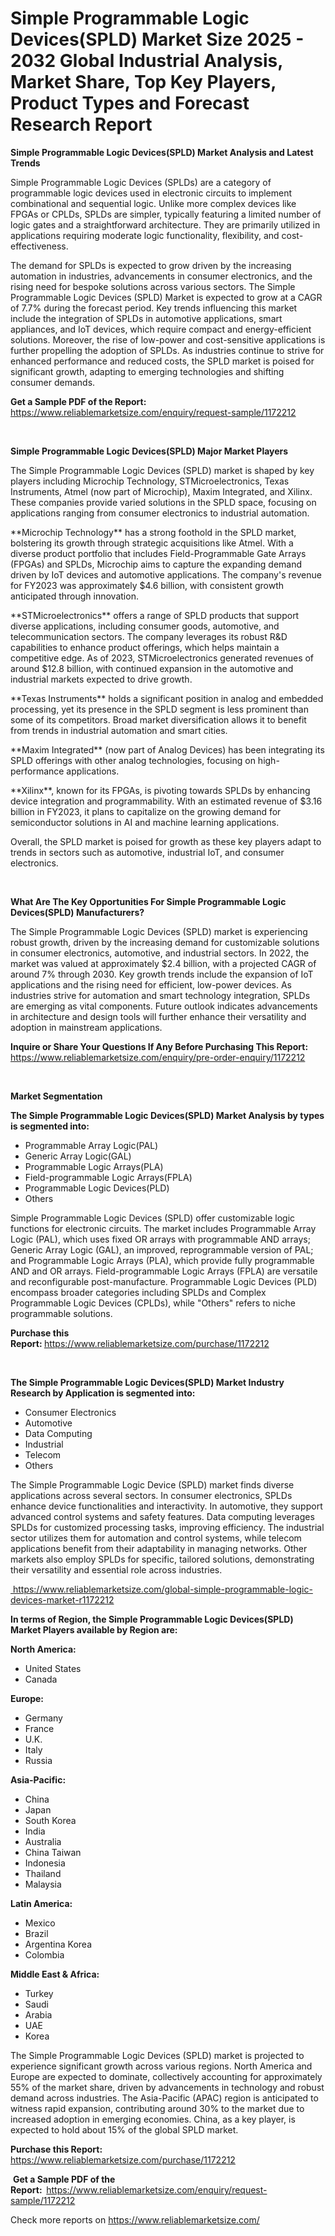 <p><h1>Simple Programmable Logic Devices(SPLD) Market Size 2025 - 2032 Global Industrial Analysis, Market Share, Top Key Players, Product Types and Forecast Research Report</h1></p><p><strong>Simple Programmable Logic Devices(SPLD) Market Analysis and Latest Trends</strong></p>
<p><p>Simple Programmable Logic Devices (SPLDs) are a category of programmable logic devices used in electronic circuits to implement combinational and sequential logic. Unlike more complex devices like FPGAs or CPLDs, SPLDs are simpler, typically featuring a limited number of logic gates and a straightforward architecture. They are primarily utilized in applications requiring moderate logic functionality, flexibility, and cost-effectiveness.</p><p>The demand for SPLDs is expected to grow driven by the increasing automation in industries, advancements in consumer electronics, and the rising need for bespoke solutions across various sectors. The Simple Programmable Logic Devices (SPLD) Market is expected to grow at a CAGR of 7.7% during the forecast period. Key trends influencing this market include the integration of SPLDs in automotive applications, smart appliances, and IoT devices, which require compact and energy-efficient solutions. Moreover, the rise of low-power and cost-sensitive applications is further propelling the adoption of SPLDs. As industries continue to strive for enhanced performance and reduced costs, the SPLD market is poised for significant growth, adapting to emerging technologies and shifting consumer demands.</p></p>
<p><strong>Get a Sample PDF of the Report:&nbsp;</strong> <a href="https://www.reliablemarketsize.com/enquiry/request-sample/1172212?utm_campaign=2276&utm_medium=2&utm_source=Github&utm_content=ia&utm_term=13022025&utm_id=simple-programmable-logic-devicesspld">https://www.reliablemarketsize.com/enquiry/request-sample/1172212</a></p>
<p>&nbsp;</p>
<p><strong>Simple Programmable Logic Devices(SPLD) Major Market Players</strong></p>
<p><p>The Simple Programmable Logic Devices (SPLD) market is shaped by key players including Microchip Technology, STMicroelectronics, Texas Instruments, Atmel (now part of Microchip), Maxim Integrated, and Xilinx. These companies provide varied solutions in the SPLD space, focusing on applications ranging from consumer electronics to industrial automation.</p><p>**Microchip Technology** has a strong foothold in the SPLD market, bolstering its growth through strategic acquisitions like Atmel. With a diverse product portfolio that includes Field-Programmable Gate Arrays (FPGAs) and SPLDs, Microchip aims to capture the expanding demand driven by IoT devices and automotive applications. The company's revenue for FY2023 was approximately $4.6 billion, with consistent growth anticipated through innovation.</p><p>**STMicroelectronics** offers a range of SPLD products that support diverse applications, including consumer goods, automotive, and telecommunication sectors. The company leverages its robust R&D capabilities to enhance product offerings, which helps maintain a competitive edge. As of 2023, STMicroelectronics generated revenues of around $12.8 billion, with continued expansion in the automotive and industrial markets expected to drive growth.</p><p>**Texas Instruments** holds a significant position in analog and embedded processing, yet its presence in the SPLD segment is less prominent than some of its competitors. Broad market diversification allows it to benefit from trends in industrial automation and smart cities.</p><p>**Maxim Integrated** (now part of Analog Devices) has been integrating its SPLD offerings with other analog technologies, focusing on high-performance applications. </p><p>**Xilinx**, known for its FPGAs, is pivoting towards SPLDs by enhancing device integration and programmability. With an estimated revenue of $3.16 billion in FY2023, it plans to capitalize on the growing demand for semiconductor solutions in AI and machine learning applications. </p><p>Overall, the SPLD market is poised for growth as these key players adapt to trends in sectors such as automotive, industrial IoT, and consumer electronics.</p></p>
<p>&nbsp;</p>
<p><strong>What Are The Key Opportunities For Simple Programmable Logic Devices(SPLD) Manufacturers?</strong></p>
<p><p>The Simple Programmable Logic Devices (SPLD) market is experiencing robust growth, driven by the increasing demand for customizable solutions in consumer electronics, automotive, and industrial sectors. In 2022, the market was valued at approximately $2.4 billion, with a projected CAGR of around 7% through 2030. Key growth trends include the expansion of IoT applications and the rising need for efficient, low-power devices. As industries strive for automation and smart technology integration, SPLDs are emerging as vital components. Future outlook indicates advancements in architecture and design tools will further enhance their versatility and adoption in mainstream applications.</p></p>
<p><strong>Inquire or Share Your Questions If Any Before Purchasing This Report:</strong> <a href="https://www.reliablemarketsize.com/enquiry/pre-order-enquiry/1172212?utm_campaign=2276&utm_medium=2&utm_source=Github&utm_content=ia&utm_term=13022025&utm_id=simple-programmable-logic-devicesspld">https://www.reliablemarketsize.com/enquiry/pre-order-enquiry/1172212</a></p>
<p>&nbsp;</p>
<p><strong>Market Segmentation</strong></p>
<p><strong>The Simple Programmable Logic Devices(SPLD) Market Analysis by types is segmented into:</strong></p>
<p><ul><li>Programmable Array Logic(PAL)</li><li>Generic Array Logic(GAL)</li><li>Programmable Logic Arrays(PLA)</li><li>Field-programmable Logic Arrays(FPLA)</li><li>Programmable Logic Devices(PLD)</li><li>Others</li></ul></p>
<p><p>Simple Programmable Logic Devices (SPLD) offer customizable logic functions for electronic circuits. The market includes Programmable Array Logic (PAL), which uses fixed OR arrays with programmable AND arrays; Generic Array Logic (GAL), an improved, reprogrammable version of PAL; and Programmable Logic Arrays (PLA), which provide fully programmable AND and OR arrays. Field-programmable Logic Arrays (FPLA) are versatile and reconfigurable post-manufacture. Programmable Logic Devices (PLD) encompass broader categories including SPLDs and Complex Programmable Logic Devices (CPLDs), while "Others" refers to niche programmable solutions.</p></p>
<p><strong>Purchase this Report:&nbsp;</strong><a href="https://www.reliablemarketsize.com/purchase/1172212?utm_campaign=2276&utm_medium=2&utm_source=Github&utm_content=ia&utm_term=13022025&utm_id=simple-programmable-logic-devicesspld">https://www.reliablemarketsize.com/purchase/1172212</a></p>
<p>&nbsp;</p>
<p><strong>The Simple Programmable Logic Devices(SPLD) Market Industry Research by Application is segmented into:</strong></p>
<p><ul><li>Consumer Electronics</li><li>Automotive</li><li>Data Computing</li><li>Industrial</li><li>Telecom</li><li>Others</li></ul></p>
<p><p>The Simple Programmable Logic Device (SPLD) market finds diverse applications across several sectors. In consumer electronics, SPLDs enhance device functionalities and interactivity. In automotive, they support advanced control systems and safety features. Data computing leverages SPLDs for customized processing tasks, improving efficiency. The industrial sector utilizes them for automation and control systems, while telecom applications benefit from their adaptability in managing networks. Other markets also employ SPLDs for specific, tailored solutions, demonstrating their versatility and essential role across industries.</p></p>
<p><a href="https://www.reliablemarketsize.com/global-simple-programmable-logic-devices-market-r1172212?utm_campaign=2276&utm_medium=2&utm_source=Github&utm_content=ia&utm_term=13022025&utm_id=simple-programmable-logic-devicesspld">&nbsp;https://www.reliablemarketsize.com/global-simple-programmable-logic-devices-market-r1172212</a></p>
<p><strong>In terms of Region, the Simple Programmable Logic Devices(SPLD) Market Players available by Region are:</strong></p>
<p>
    <p> <strong> North America: </strong>
        <ul>
            <li>United States</li>
            <li>Canada</li>
        </ul>
        </p> 
    <p> <strong> Europe: </strong>
        <ul>
            <li>Germany</li>
            <li>France</li>
            <li>U.K.</li>
            <li>Italy</li>
            <li>Russia</li>
        </ul>
        </p> 
    <p> <strong> Asia-Pacific: </strong>
        <ul>
            <li>China</li>
            <li>Japan</li>
            <li>South Korea</li>
            <li>India</li>
            <li>Australia</li>
            <li>China Taiwan</li>
            <li>Indonesia</li>
            <li>Thailand</li>
            <li>Malaysia</li>
        </ul>
        </p> 
    <p> <strong> Latin America: </strong>
        <ul>
            <li>Mexico</li>
            <li>Brazil</li>
            <li>Argentina Korea</li>
            <li>Colombia</li>
        </ul>
        </p> 
    <p> <strong> Middle East & Africa: </strong>
        <ul>
            <li>Turkey</li>
            <li>Saudi</li>
            <li>Arabia</li>
            <li>UAE</li>
            <li>Korea</li>
        </ul>
    </p>
    </p>
<p><p>The Simple Programmable Logic Devices (SPLD) market is projected to experience significant growth across various regions. North America and Europe are expected to dominate, collectively accounting for approximately 55% of the market share, driven by advancements in technology and robust demand across industries. The Asia-Pacific (APAC) region is anticipated to witness rapid expansion, contributing around 30% to the market due to increased adoption in emerging economies. China, as a key player, is expected to hold about 15% of the global SPLD market.</p></p>
<p><strong>Purchase this Report: </strong><a href="https://www.reliablemarketsize.com/purchase/1172212?utm_campaign=2276&utm_medium=2&utm_source=Github&utm_content=ia&utm_term=13022025&utm_id=simple-programmable-logic-devicesspld">https://www.reliablemarketsize.com/purchase/1172212</a></p>
<p>&nbsp;<strong>Get a Sample PDF of the Report:&nbsp;&nbsp;</strong><a href="https://www.reliablemarketsize.com/enquiry/request-sample/1172212?utm_campaign=2276&utm_medium=2&utm_source=Github&utm_content=ia&utm_term=13022025&utm_id=simple-programmable-logic-devicesspld">https://www.reliablemarketsize.com/enquiry/request-sample/1172212</a></p>
<p><strong></strong></p>
<p>Check more reports on <a href="https://www.reliablemarketsize.com/?utm_campaign=2276&utm_medium=2&utm_source=Github&utm_content=ia&utm_term=13022025&utm_id=simple-programmable-logic-devicesspld">https://www.reliablemarketsize.com/</a></p>